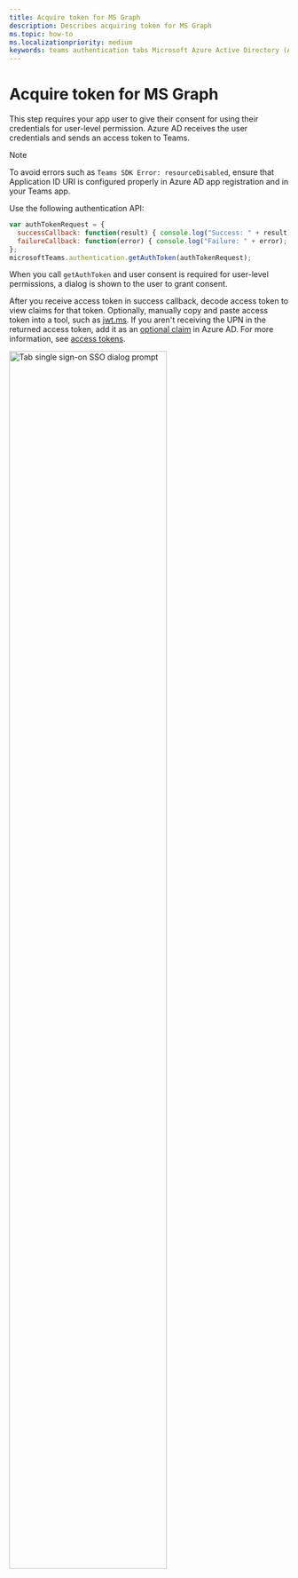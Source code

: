 ```yaml
---
title: Acquire token for MS Graph
description: Describes acquiring token for MS Graph
ms.topic: how-to
ms.localizationpriority: medium
keywords: teams authentication tabs Microsoft Azure Active Directory (Azure AD) Graph API
---
```

# Acquire token for MS Graph

This step requires your app user to give their consent for using their credentials for user-level permission. Azure AD receives the user credentials and sends an access token to Teams.

> [!NOTE]
> To avoid errors such as `Teams SDK Error: resourceDisabled`, ensure that Application ID URI is configured properly in Azure AD app registration and in your Teams app.

Use the following authentication API:

```javascript
var authTokenRequest = {
  successCallback: function(result) { console.log("Success: " + result); },
  failureCallback: function(error) { console.log("Failure: " + error); }
};
microsoftTeams.authentication.getAuthToken(authTokenRequest);
```

When you call `getAuthToken` and user consent is required for user-level permissions, a dialog is shown to the user to grant consent.

After you receive access token in success callback, decode access token to view claims for that token. Optionally, manually copy and paste access token into a tool, such as [jwt.ms](https://jwt.ms/). If you aren't receiving the UPN in the returned access token, add it as an [optional claim](/azure/active-directory/develop/active-directory-optional-claims) in Azure AD. For more information, see [access tokens](/azure/active-directory/develop/access-tokens).

<p>
    <img src="~/assets/images/tabs/tabs-sso-prompt.png" alt="Tab single sign-on SSO dialog prompt" width="75%"/>
</p>